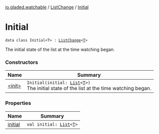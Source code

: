 [io.gladed.watchable](../../index.md) / [ListChange](../index.md) / [Initial](./index.md)

# Initial

`data class Initial<T> : `[`ListChange`](../index.md)`<`[`T`](index.md#T)`>`

The initial state of the list at the time watching began.

### Constructors

| Name | Summary |
|---|---|
| [&lt;init&gt;](-init-.md) | `Initial(initial: `[`List`](https://kotlinlang.org/api/latest/jvm/stdlib/kotlin.collections/-list/index.html)`<`[`T`](index.md#T)`>)`<br>The initial state of the list at the time watching began. |

### Properties

| Name | Summary |
|---|---|
| [initial](initial.md) | `val initial: `[`List`](https://kotlinlang.org/api/latest/jvm/stdlib/kotlin.collections/-list/index.html)`<`[`T`](index.md#T)`>` |

